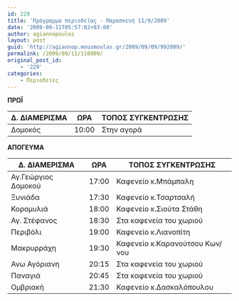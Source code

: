 ```yaml
---
id: 229
title: 'Πρόγραμμα περιοδείας - Παρασκευή 11/9/2009'
date: '2009-09-11T05:57:02+03:00'
author: agiannopoulos
layout: post
guid: 'http://agiannop.mousmoulas.gr/2009/09/09/992009/'
permalink: /2009/09/11/110909/
original_post_id:
    - '229'
categories:
    - Περιοδείες
---
```


**ΠΡΩΪ**

| Δ. ΔΙΑΜΕΡΙΣΜΑ | ΩΡΑ | ΤΟΠΟΣ ΣΥΓΚΕΝΤΡΩΣΗΣ |
|---|---|---|
| Δομoκός | 10:00 | Στην αγορά |


**ΑΠΟΓΕΥΜΑ**

| Δ. ΔΙΑΜΕΡΙΣΜΑ | ΩΡΑ | ΤΟΠΟΣ ΣΥΓΚΕΝΤΡΩΣΗΣ |
|---|---|---|
| Αγ.Γεώργιος Δομοκού | 17:00 | Καφενείο κ.Μπάμπαλη |
| Ξυνιάδα | 17:30 | Καφενείο κ.Τσαρτσαλή |
| Κορομυλιά | 18:00 | Καφενείο κ.Σιούτα Στάθη |
| Αγ. Στέφανος | 18:30 | Στα καφενεία του χωριού |
| Περιβόλι | 19:00 | Καφενείο κ.Λιανοπίτη |
| Μακρυρράχη | 19:30 | Καφενείο κ.Καρανούτσου Κων/νου |
| Ανω Αγόριανη | 20:15 | Στα καφενεία του χωριού |
| Παναγιά | 20:45 | Στα καφενεία του χωριού |
| Ομβριακή | 21:30 | Καφενείο κ.Δασκαλόπουλου |